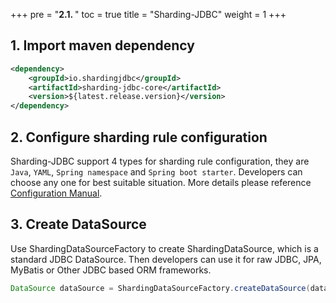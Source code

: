 +++
pre = "<b>2.1. </b>"
toc = true
title = "Sharding-JDBC"
weight = 1
+++

## 1. Import maven dependency

```xml
<dependency>
    <groupId>io.shardingjdbc</groupId>
    <artifactId>sharding-jdbc-core</artifactId>
    <version>${latest.release.version}</version>
</dependency>
```

## 2. Configure sharding rule configuration

Sharding-JDBC support 4 types for sharding rule configuration, they are `Java`, `YAML`, `Spring namespace` and `Spring boot starter`. Developers can choose any one for best suitable situation. More details please reference [Configuration Manual](/06-sharding-jdbc/configuration/).

## 3. Create DataSource

Use ShardingDataSourceFactory to create ShardingDataSource, which is a standard JDBC DataSource. Then developers can use it for raw JDBC, JPA, MyBatis or Other JDBC based ORM frameworks.

```java
DataSource dataSource = ShardingDataSourceFactory.createDataSource(dataSourceMap, shardingRuleConfig);
```
